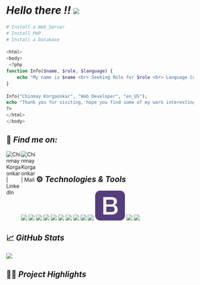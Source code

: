 # ***Hello there !!*** <img src="https://media2.giphy.com/media/J60klcdfVdpryi1u78/200.webp?cid=ecf05e47xavu2mj5adw94pq2662zxcf2za2guk53cusvjoxl&rid=200.webp&ct=s" width="50" >

```php
# Install a Web_Server
# Install PHP
# Install a Database

<html>
<body>
 <?php
function Info($name, $role, $language) {
    echo "My name is $name <br> Seeking Role for $role <br> Language Comfortable with $language <br>";
}

Info("Chinmay Korgaonkar", "Web Developer", "en_US");
echo "Thank you for visiting, hope you find some of my work interesting."
?> 
</html>
</body>
```
## :email: *Find me on:*

[<img align="left" alt="ChinmayKorgaonkar | LinkedIn" width="40px" src="https://cdn-icons-png.flaticon.com/512/174/174857.png"/>][linkedin]</t></t>
[<a href="mailto:korgaonkarchinmay2659@gmail.com"> <img align="left" alt="ChinmayKorgaonkar | Mail" width="40px" src="https://cdn-icons-png.flaticon.com/512/726/726623.png"/>][mail]<br>
<br>

## ⚙️ *Technologies & Tools*
<p float="center">

  <img height="80" src="https://user-images.githubusercontent.com/67018142/156036478-1aa05d96-c06c-40b0-b948-be900123a82e.png"/>
  <img height="80" src="https://user-images.githubusercontent.com/67018142/156036444-39831085-cc88-4dbe-9ea2-70b5b5c7ccc8.png"/>
  <img height="80" src="https://user-images.githubusercontent.com/67018142/156036543-3f880403-69ec-47ab-b7f4-1524f115ad89.png"/>
  <img height="80" src="https://user-images.githubusercontent.com/67018142/156035568-4ced23f2-f2e6-4e12-84a0-6ea3d2e8f121.png"/>
  <img height="80" src="https://user-images.githubusercontent.com/67018142/156035636-371b82f3-bd8a-4508-a1fa-27082ca5eaea.png"/>
  <img height="80" src="https://user-images.githubusercontent.com/67018142/156035045-3a0ab8f2-6353-4e6f-8a96-44dbce1c78e9.png"/>
  <img height="80" src="https://user-images.githubusercontent.com/67018142/156035466-6452769f-a9e5-40d0-98a0-d0e1bb75badc.png"/>
  <img height="80" src="https://user-images.githubusercontent.com/67018142/156035830-2190af89-a613-4694-a9b8-d1eb342a80f0.png"/>
  <img height="80" src="https://user-images.githubusercontent.com/67018142/156035874-247abc54-646e-4b91-aa92-78c4384aca62.png"/>
  <img height="80" src="https://user-images.githubusercontent.com/67018142/156036013-4b18a1f9-37bb-4628-8030-eccacf95e12f.png"/>
  <img height="80" src="https://raw.githubusercontent.com/github/explore/80688e429a7d4ef2fca1e82350fe8e3517d3494d/topics/bootstrap/bootstrap.png"/>
  <img height="80" src="https://iconape.com/wp-content/png_logo_vector/bitbucket-icon.png"/>
  <img height="80" src="https://cdn-icons-png.flaticon.com/512/5968/5968866.png"/>

</p>

## 📈 *GitHub Stats*
<a href="https://github.com/chinmayk26/chinmayk26">
  <img align="center" src="https://github-readme-stats.vercel.app/api/top-langs/?username=NinadRao0707&hide=java,html,tex&title_color=ffffff&text_color=c9cacc&icon_color=2bbc8a&bg_color=1d1f21&langs_count=3" />
</a>

## 👨‍💻 *Project Highlights*

[linkedin]: https://www.linkedin.com/in/chinmay-korgaonkar-763a53232
[mail]: korgaonkarchinmay2659@gmail.com
